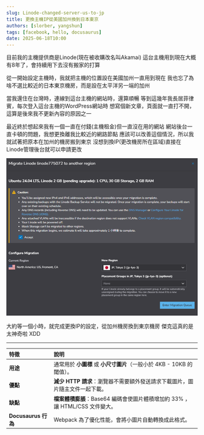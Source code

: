 ```yaml
---
slug: Linode-changed-server-us-to-jp
title: 更換主機IP從美國加州換到日本東京
authors: [slorber, yangshun]
tags: [facebook, hello, docusaurus]
date: 2025-06-18T10:00
---
```


目前我的主機提供商是Linode(現在被收購改名叫Akamai)
這台主機用到現在大概有8年了，會持續用下去沒有搬家的打算

從一開始設定主機時，我就把主機的位置設在美國加州一直用到現在
我也忘了為啥不選比較近的日本東京機房，而是設在太平洋另一端的加州

<!-- truncate -->

當我還住在台灣時，連線到這台主機的網站時，還算順暢
等到這幾年我長居菲律賓，每次登入這台主機的WordPress網站時
想寫個新文章，頁面就一直打不開，這算是後來我不更新內容的原因之一

最近終於想起來我有一個一直在付錢(主機租金)但一直沒在用的網站
網站後台一直卡頓的問題，我想更換離我比較近的網路節點
應該可以改善這個情況，所以我就試著把原本在加州的機房搬到東京
沒想到換IP(更改機房所在區域)直接在Linode管理後台就可以申請更改

![linode change server ip](2025-06-17-01-26-46.png)

大約等一個小時，就完成更換IP的設定，從加州機房換到東京機房
傑克這真的是太神奇啦 XDD



---



|特徵|說明|
|:---|:---|
|**用途**|通常用於 **小圖標** 或 **小尺寸圖片**（一般小於 4KB - 10KB 的閾值）。 |
| **優點** | **減少 HTTP 請求**：瀏覽器不需要額外發送請求下載圖片，圖片隨主文件一起下載。 |
| **缺點** | **檔案體積膨脹**：Base64 編碼會使圖片體積增加約 33% ，讓 HTML/CSS 文件變大。 |
| **Docusaurus 行為** | Webpack 為了優化性能，會將小圖片自動轉換成此格式。 |